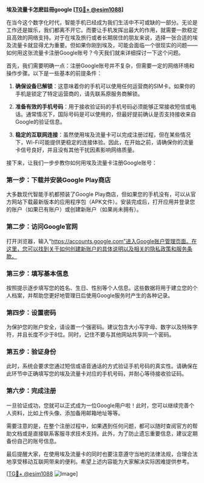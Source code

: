 **埃及流量卡怎麽註冊google [[TG💪+ @esim1088](https://t.me/s/esim1088)]**

在当今这个数字化时代，智能手机已经成为我们生活中不可或缺的一部分。无论是工作还是娱乐，我们都离不开它。而要让手机发挥出最大的作用，就需要一款稳定且高效的网络支持。对于在埃及旅行或者长期居住的朋友来说，选择一张合适的埃及流量卡就显得尤为重要。但如果你刚到埃及，可能会面临一个很现实的问题——如何用这张流量卡注册Google账号？今天我们就来详细探讨一下这个问题。

首先，我们需要明确一点：注册Google账号并不复杂，但需要一定的网络环境和操作步骤。以下是一些基本的前提条件：

1. **确保设备已解锁**：这意味着你的手机可以使用任何运营商的SIM卡。如果你的手机是锁定了特定运营商的，请先联系原服务商解锁。
   
2. **准备有效的手机号码**：用于接收验证码的手机号码必须能够正常接收短信或电话。通常情况下，国际号码是可以使用的，但最好提前确认是否支持接收来自Google的验证信息。

3. **稳定的互联网连接**：虽然使用埃及流量卡可以完成注册过程，但在某些情况下，Wi-Fi可能提供更稳定的连接体验。因此，在开始之前，请确保你的流量卡信号良好，并且没有其他干扰因素影响网络质量。

接下来，让我们一步步教你如何用埃及流量卡注册Google账号：

### 第一步：下载并安装Google Play商店
大多数现代智能手机都预装了Google Play商店，但如果您的手机没有，可以从官方网站下载最新版本的应用程序包（APK文件）。安装完成后，打开应用并登录您的账户（如果已有账户）或创建新账户（如果尚未拥有）。

### 第二步：访问Google官网
打开浏览器，输入“https://accounts.google.com”进入Google账户管理页面。在这里，您可以找到关于如何创建新账户的具体说明以及相关的隐私政策和服务条款。

### 第三步：填写基本信息
按照提示逐步填写您的姓名、生日、性别等个人信息。这些数据将用于建立您的个人档案，并帮助您更好地管理日后使用Google服务时产生的各种记录。

### 第四步：设置密码
为保护您的账户安全，请设置一个强密码。建议包含大小写字母、数字以及特殊字符，并且长度不少于8位。同时，记住不要与其他网站共享同一个密码。

### 第五步：验证身份
此时，系统会要求您通过短信或语音通话的方式验证手机号码的真实性。请确保在此环节中正确填写您的埃及流量卡对应的手机号码，并耐心等待接收验证码。

### 第六步：完成注册
一旦验证成功，您就可以正式成为一位Google用户啦！此时，您可以继续完善个人资料，比如上传头像、添加备用邮箱地址等等。

需要注意的是，在整个注册过程中，如果遇到任何问题，都可以随时查阅官方的帮助文档或是直接联系客服寻求技术支持。此外，为了防止遗忘重要信息，建议定期备份自己的账号信息。

最后提醒大家，在使用埃及流量卡的同时也要注意遵守当地的法律法规，合理合法地享受移动互联网带来的便利。希望上述内容能为大家解决实际困难提供参考。

[[TG💪+ @esim1088](https://t.me/s/esim1088) ![Image](https://i.postimg.cc/4NQfJmqS/Snipaste-2025-05-13-00-14-12.png)]